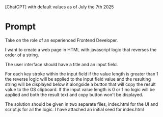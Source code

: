 # 
[ChatGPT] with default values as of July the 7th 2025

# Prompt

Take on the role of an experienced Frontend Developer.

I want to create a web page in HTML with javascript logic that reverses the order of a string.

The user interface should have a title and an input field.

For each key stroke within the input field if the value length is greater than 1 the reverse logic will be applied to the input field value and the resulting string will be displayed below it alongside a button that will copy the result value to the OS clipboard. If the input value length is 0 or 1 no logic will be applied and both the result text and copy button won't be displayed.

The solution should be given in two separate files, index.html for the UI and script.js for all the logic. I have attached an initial seed for index.html